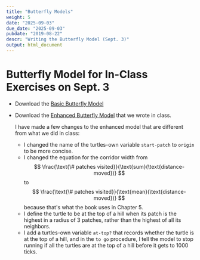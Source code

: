 ```yaml
---
title: "Butterfly Models"
weight: 5
date: "2025-09-03"
due_date: "2025-09-03"
pubdate: "2019-08-22"
descr: "Writing the Butterfly Model (Sept. 3)"
output: html_document
---
```

# Butterfly Model for In-Class Exercises on Sept. 3
 
* Download the 
  [Basic Butterfly Model](/models/class_05/butterfly_model_class_5.nlogo)


* Download the 
  [Enhanced Butterfly Model](/models/class_05/enhanced_butterfly_model_class_5.nlogo)
  that we wrote in class.
  
  I have made a few changes to the enhanced model that are different from what
  we did in class:
  
  * I changed the name of the turtles-own variable `start-patch` to `origin`
    to be more concise.
  * I changed the equation for the corridor width from 
    $$ \frac{\text{\# patches visited}}{\text{sum}(\text{distance-moved})} $$ 
    to
    $$ \frac{\text{\# patches visited}}{\text{mean}(\text{distance-moved})} $$
    because that's what the book uses in Chapter 5.
  * I define the turtle to be at the top of a hill when its patch is the 
    highest in a radius of 3 patches, rather than the highest of all its
    neighbors.
  * I add a turtles-own variable `at-top?` that records whether the turtle is
    at the top of a hill, and in the `to go` procedure, I tell the model to
    stop running if all the turtles are at the top of a hill before it gets to
    1000 ticks.
